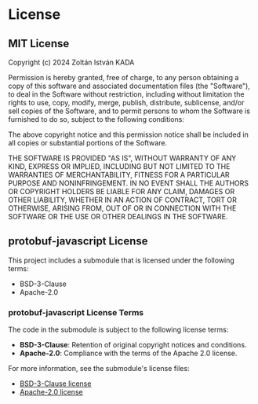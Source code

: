 # License

## MIT License

Copyright (c) 2024 Zoltán István KADA

Permission is hereby granted, free of charge, to any person obtaining a copy
of this software and associated documentation files (the "Software"), to deal
in the Software without restriction, including without limitation the rights
to use, copy, modify, merge, publish, distribute, sublicense, and/or sell
copies of the Software, and to permit persons to whom the Software is
furnished to do so, subject to the following conditions:

The above copyright notice and this permission notice shall be included in all
copies or substantial portions of the Software.

THE SOFTWARE IS PROVIDED "AS IS", WITHOUT WARRANTY OF ANY KIND, EXPRESS OR
IMPLIED, INCLUDING BUT NOT LIMITED TO THE WARRANTIES OF MERCHANTABILITY,
FITNESS FOR A PARTICULAR PURPOSE AND NONINFRINGEMENT. IN NO EVENT SHALL THE
AUTHORS OR COPYRIGHT HOLDERS BE LIABLE FOR ANY CLAIM, DAMAGES OR OTHER
LIABILITY, WHETHER IN AN ACTION OF CONTRACT, TORT OR OTHERWISE, ARISING FROM,
OUT OF OR IN CONNECTION WITH THE SOFTWARE OR THE USE OR OTHER DEALINGS IN THE
SOFTWARE. 



## protobuf-javascript License

This project includes a submodule that is licensed under the following terms:
- BSD-3-Clause
- Apache-2.0

### protobuf-javascript License Terms

The code in the submodule is subject to the following license terms:

- **BSD-3-Clause**: Retention of original copyright notices and conditions.
- **Apache-2.0**: Compliance with the terms of the Apache 2.0 license.

For more information, see the submodule's license files:
- [BSD-3-Clause license](path/to/submodule/LICENSE.BSD-3-Clause)
- [Apache-2.0 license](path/to/submodule/LICENSE.Apache-2.0)